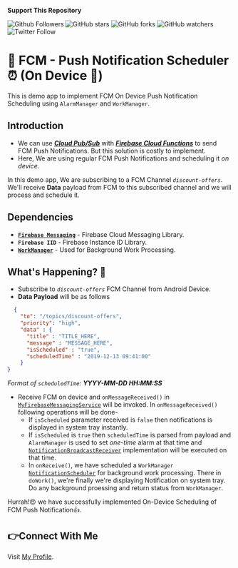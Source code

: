 **Support This Repository**

![Github Followers](https://img.shields.io/github/followers/PatilShreyas?label=Follow&style=social)
![GitHub stars](https://img.shields.io/github/stars/PatilShreyas/FCM-OnDeviceNotificationScheduler?style=social)
![GitHub forks](https://img.shields.io/github/forks/PatilShreyas/FCM-OnDeviceNotificationScheduler?style=social)
![GitHub watchers](https://img.shields.io/github/watchers/PatilShreyas/FCM-OnDeviceNotificationScheduler?style=social)
![Twitter Follow](https://img.shields.io/twitter/follow/imShreyasPatil?label=Follow&style=social)

# 🔔 FCM - Push Notification Scheduler⏰ (On Device 📱) 
This is demo app to implement FCM On Device Push Notification Scheduling using `AlarmManager` and `WorkManager`.

## Introduction
- We can use [***Cloud Pub/Sub***](https://firebase.google.com/docs/functions/schedule-functions) with [***Firebase Cloud Functions***](https://firebase.google.com/docs/functions) to send FCM Push Notifications. But this solution is costly to implement.
- Here, We are using regular FCM Push Notifications and scheduling it *on device*.

In this demo app, We are subscribing to a FCM Channel *`discount-offers`*. We'll receive **Data** payload from FCM to this subscribed channel and we will process and schedule it.

## Dependencies
- [**`Firebase Messaging`**](https://firebase.google.com/docs/cloud-messaging/android/client) - Firebase Cloud Messaging Library.
- **`Firebase IID`** - Firebase Instance ID Library.
- [**`WorkManager`**](https://developer.android.com/topic/libraries/architecture/workmanager) - Used for Background Work Processing.

## What's Happening? 🤔
- Subscribe to *`discount-offers`* FCM Channel from Android Device.
- **Data Payload** will be as follows
```json
  { 
    "to": "/topics/discount-offers", 
    "priority": "high",
    "data" : {
      "title" : "TITLE_HERE",
      "message" : "MESSAGE_HERE",
      "isScheduled" : "true",
      "scheduledTime" : "2019-12-13 09:41:00"
    }
}
```
  *Format of `scheduledTime`: **YYYY-MM-DD HH:MM:SS***
- Receive FCM on device and `onMessageReceived()` in [`MyFirebaseMessagingService`](https://github.com/PatilShreyas/FCM-OnDeviceNotificationScheduler/blob/master/app/src/main/java/com/spdroid/schedulefcm/example/fcm/MyFirebaseMessagingService.kt) will be invoked. In `onMessageReceived()` following operations will be done-
  - If `isScheduled` parameter received is `false` then notifications is displayed in system tray instantly.
  - If `isScheduled` is `true` then `scheduledTime` is parsed from payload and `AlarmManager` is used to set *one-time* alarm at that time and [`NotificationBroadcastReceiver`](https://github.com/PatilShreyas/FCM-OnDeviceNotificationScheduler/blob/master/app/src/main/java/com/spdroid/schedulefcm/example/fcm/NotificationBroadcastReceiver.kt) implementation will be executed on that time.
  - In `onReceive()`, we have scheduled a `WorkManager` [`NotificationScheduler`](https://github.com/PatilShreyas/FCM-OnDeviceNotificationScheduler/blob/master/app/src/main/java/com/spdroid/schedulefcm/example/fcm/NotificationScheduler.kt) for background work processing. There in `doWork()`, we're finally we're displaying Notification on system tray. Do any background proessing and return status from `WorkManager`.
  
Hurrah!😍 we have successfully implemented On-Device Scheduling of FCM Push Notification👍.

## 👉Connect With Me
Visit [My Profile](https://patilshreyas.github.io).
